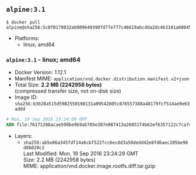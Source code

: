 ## `alpine:3.1`

```console
$ docker pull alpine@sha256:5c0f0179832ab9096493907d77e777c46619abcdda2dc4b3101a6084532f300e
```

-	Platforms:
	-	linux; amd64

### `alpine:3.1` - linux; amd64

-	Docker Version: 1.12.1
-	Manifest MIME: `application/vnd.docker.distribution.manifest.v2+json`
-	Total Size: **2.2 MB (2242958 bytes)**  
	(compressed transfer size, not on-disk size)
-	Image ID: `sha256:b3b28a515d5982550198131a09542805c876557388a48179fcf514ae9e63addd`

```dockerfile
# Mon, 19 Sep 2016 23:24:09 GMT
ADD file:76171208acae590be9b9ab705e387e087413a26851f4b62ef6357122c7ca747b in / 
```

-	Layers:
	-	`sha256:ab5e06a345fdf14a6cbf522fcc6ecdd3a50dedd42e8fd6aec205be98d8b020c2`  
		Last Modified: Mon, 19 Sep 2016 23:24:29 GMT  
		Size: 2.2 MB (2242958 bytes)  
		MIME: application/vnd.docker.image.rootfs.diff.tar.gzip
